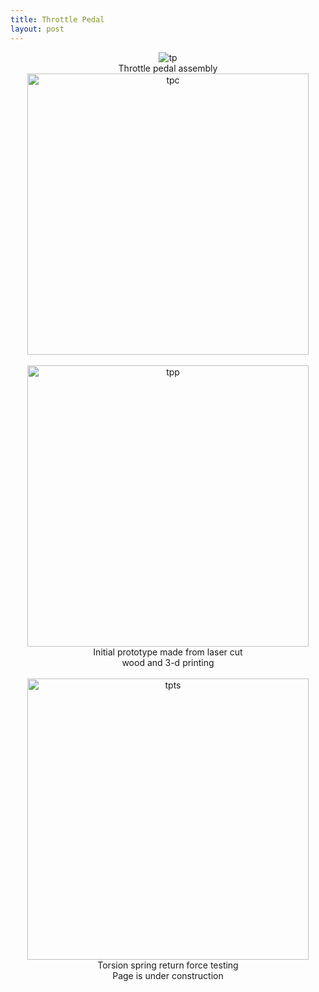 ```yaml
---
title: Throttle Pedal
layout: post
---
```

<div class="row center" style="text-align: center;">
  
  <div class="column">
    <img src="https://www.donaldle.com/assets/images/ThrottlePedal1.jpeg" alt="tp" />
    <center>Throttle pedal assembly</center>
  </div>
  
  <div class="column">
    <img src="https://www.donaldle.com/assets/images/Throttlepedal2.jpeg" height="450" alt="tpc" /> <br>
    <center></center>
   </div>
</div>

<br>  

<div class="row center" style="text-align: center;">
  
   <div class="column">
    <img src="https://www.donaldle.com/assets/images/Throttlepedal3.png" height="450" alt="tpp" />
    <center>Initial prototype made from laser cut</center>
    <center> wood and 3-d printing</center>
   </div>
  <br>
   <div class="column"> 
    <img src="https://www.donaldle.com/assets/images/Torsionspringtesting.JPG" height="450" alt="tpts" />
    <center>Torsion spring return force testing</center>
   </div>
 </div>


<center>Page is under construction </center>


